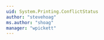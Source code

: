 ```yaml
---
uid: System.Printing.ConflictStatus
author: "stevehoag"
ms.author: "shoag"
manager: "wpickett"
---
```

